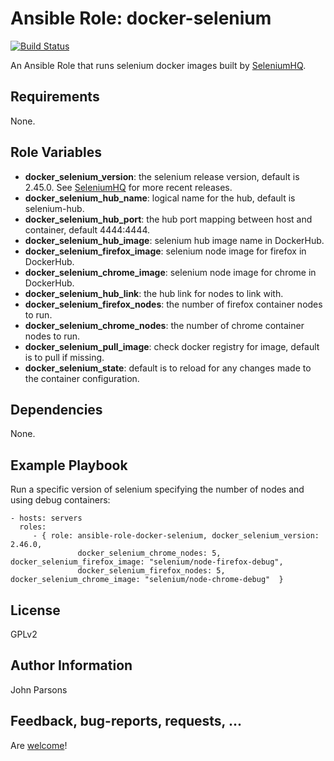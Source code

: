Ansible Role: docker-selenium
=========

[![Build Status](https://travis-ci.org/jpparsons/ansible-role-docker-selenium.svg)](https://travis-ci.org/jpparsons/ansible-role-docker-selenium)

An Ansible Role that runs selenium docker images built by [SeleniumHQ](https://github.com/SeleniumHQ/docker-selenium).

Requirements
------------

None.

Role Variables
--------------

- __docker_selenium_version__: the selenium release version, default is 2.45.0. See [SeleniumHQ](https://github.com/SeleniumHQ/docker-selenium) for more recent releases.
- __docker_selenium_hub_name__: logical name for the hub, default is selenium-hub.
- __docker_selenium_hub_port__: the hub port mapping between host and container, default 4444:4444.
- __docker_selenium_hub_image__: selenium hub image name in DockerHub.
- __docker_selenium_firefox_image__: selenium node image for firefox in DockerHub.
- __docker_selenium_chrome_image__: selenium node image for chrome in DockerHub.
- __docker_selenium_hub_link__: the hub link for nodes to link with.
- __docker_selenium_firefox_nodes__: the number of firefox container nodes to run.
- __docker_selenium_chrome_nodes__: the number of chrome container nodes to run.
- __docker_selenium_pull_image__: check docker registry for image, default is to pull if missing.
- __docker_selenium_state__: default is to reload for any changes made to the container configuration.

Dependencies
------------

None.

Example Playbook
----------------

Run a specific version of selenium specifying the number of nodes and using debug containers:

    - hosts: servers
      roles:
         - { role: ansible-role-docker-selenium, docker_selenium_version: 2.46.0, 
                   docker_selenium_chrome_nodes: 5, docker_selenium_firefox_image: "selenium/node-firefox-debug",
                   docker_selenium_firefox_nodes: 5,  docker_selenium_chrome_image: "selenium/node-chrome-debug"  }

License
-------

GPLv2

Author Information
------------------

John Parsons

Feedback, bug-reports, requests, ...
------------------
Are [welcome](https://github.com/jpparsons/ansible-role-docker-selenium/issues)!
